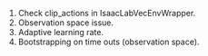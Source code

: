 1. Check clip_actions in IsaacLabVecEnvWrapper.
2. Observation space issue.
3. Adaptive learning rate.
4. Bootstrapping on time outs (observation space).